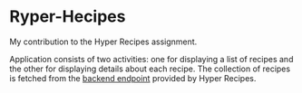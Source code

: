 # Ryper-Hecipes
My contribution to the Hyper Recipes assignment.

Application consists of two activities: one for displaying a list of recipes and the other for displaying details about each recipe.
The collection of recipes is fetched from the [backend endpoint](http://hyper-recipes.herokuapp.com/recipes) provided by Hyper Recipes.

